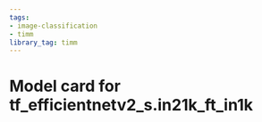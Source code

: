 ```yaml
---
tags:
- image-classification
- timm
library_tag: timm
---
```

# Model card for tf_efficientnetv2_s.in21k_ft_in1k